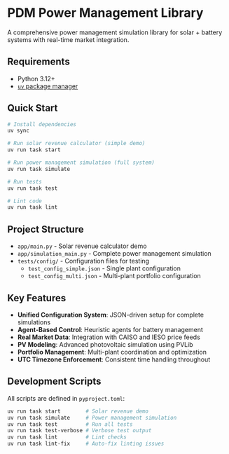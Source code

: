 # PDM Power Management Library

A comprehensive power management simulation library for solar + battery systems with real-time market integration.

## Requirements

- Python 3.12+
- [`uv` package manager](https://docs.astral.sh/uv/)

## Quick Start

```bash
# Install dependencies
uv sync

# Run solar revenue calculator (simple demo)
uv run task start

# Run power management simulation (full system)
uv run task simulate

# Run tests
uv run task test

# Lint code
uv run task lint
```

## Project Structure

- `app/main.py` - Solar revenue calculator demo
- `app/simulation_main.py` - Complete power management simulation
- `tests/config/` - Configuration files for testing
  - `test_config_simple.json` - Single plant configuration
  - `test_config_multi.json` - Multi-plant portfolio configuration

## Key Features

- **Unified Configuration System**: JSON-driven setup for complete simulations
- **Agent-Based Control**: Heuristic agents for battery management
- **Real Market Data**: Integration with CAISO and IESO price feeds
- **PV Modeling**: Advanced photovoltaic simulation using PVLib
- **Portfolio Management**: Multi-plant coordination and optimization
- **UTC Timezone Enforcement**: Consistent time handling throughout

## Development Scripts

All scripts are defined in `pyproject.toml`:

```bash
uv run task start        # Solar revenue demo
uv run task simulate     # Power management simulation  
uv run task test         # Run all tests
uv run task test-verbose # Verbose test output
uv run task lint         # Lint checks
uv run task lint-fix     # Auto-fix linting issues
```